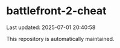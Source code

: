 # battlefront-2-cheat

Last updated: 2025-07-01 20:40:58

This repository is automatically maintained.
